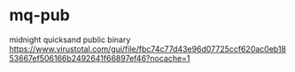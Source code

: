 # mq-pub
midnight quicksand public binary
https://www.virustotal.com/gui/file/fbc74c77d43e96d07725ccf620ac0eb1853667ef506166b2492641f66897ef46?nocache=1
